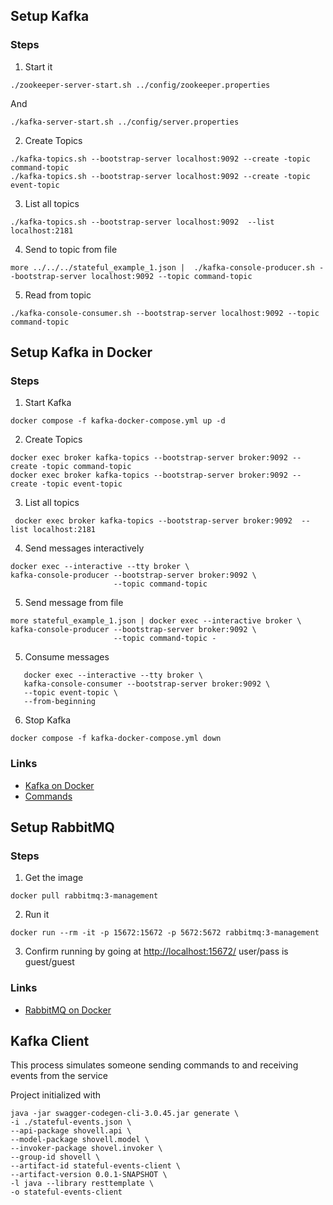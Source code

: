 ## Setup Kafka

### Steps
1. Start it
```shell
./zookeeper-server-start.sh ../config/zookeeper.properties
```
And
```shell
./kafka-server-start.sh ../config/server.properties
```

2. Create Topics
```shell
./kafka-topics.sh --bootstrap-server localhost:9092 --create -topic command-topic
./kafka-topics.sh --bootstrap-server localhost:9092 --create -topic event-topic  
```

3. List all topics
```shell
./kafka-topics.sh --bootstrap-server localhost:9092  --list localhost:2181
```

4. Send to topic from file
```shell
more ../../../stateful_example_1.json |  ./kafka-console-producer.sh --bootstrap-server localhost:9092 --topic command-topic
```

5. Read from topic
```shell
./kafka-console-consumer.sh --bootstrap-server localhost:9092 --topic command-topic
```

## Setup Kafka in Docker

### Steps
1. Start Kafka
```shell
docker compose -f kafka-docker-compose.yml up -d
```
2. Create Topics
```shell
docker exec broker kafka-topics --bootstrap-server broker:9092 --create -topic command-topic
docker exec broker kafka-topics --bootstrap-server broker:9092 --create -topic event-topic  
```
3. List all topics
```shell
 docker exec broker kafka-topics --bootstrap-server broker:9092  --list localhost:2181
```
4. Send messages interactively
```shell
docker exec --interactive --tty broker \
kafka-console-producer --bootstrap-server broker:9092 \
                       --topic command-topic                      
```

5. Send message from file 
```shell
more stateful_example_1.json | docker exec --interactive broker \
kafka-console-producer --bootstrap-server broker:9092 \
                       --topic command-topic -
```

5. Consume messages
```shell
   docker exec --interactive --tty broker \
   kafka-console-consumer --bootstrap-server broker:9092 \
   --topic event-topic \
   --from-beginning
```

6. Stop Kafka
```shell
docker compose -f kafka-docker-compose.yml down
```

### Links
-  [Kafka on Docker](https://developer.confluent.io/quickstart/kafka-docker/)
- [Commands](https://gist.github.com/DevoKun/01b6c9963d5508579f4cbd75d52640a9)


## Setup RabbitMQ 
### Steps
1. Get the image
```shell
docker pull rabbitmq:3-management
```
2. Run it
```shell
docker run --rm -it -p 15672:15672 -p 5672:5672 rabbitmq:3-management
```
3. Confirm running by going at [http://localhost:15672/](http://localhost:15672/) user/pass is guest/guest

### Links
- [RabbitMQ on Docker](https://www.architect.io/blog/2021-01-19/rabbitmq-docker-tutorial/)


## Kafka Client
This process simulates someone sending commands to and receiving events from the service

Project initialized with 
```shell
java -jar swagger-codegen-cli-3.0.45.jar generate \
-i ./stateful-events.json \
--api-package shovell.api \
--model-package shovell.model \
--invoker-package shovel.invoker \
--group-id shovell \
--artifact-id stateful-events-client \
--artifact-version 0.0.1-SNAPSHOT \
-l java --library resttemplate \
-o stateful-events-client


```
